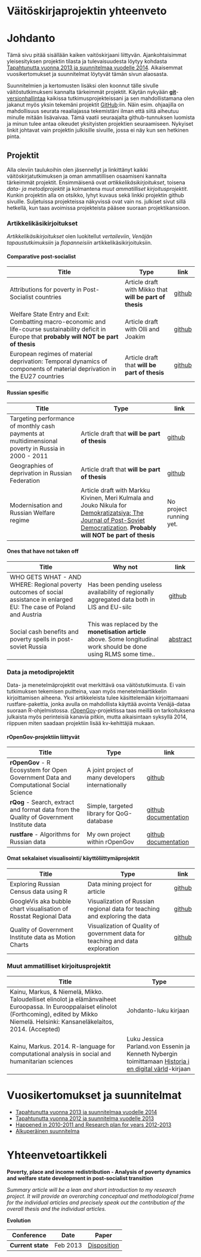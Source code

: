 <h1 class="title">Väitöskirjaprojektin yhteenveto</h1>

Johdanto
========

Tämä sivu pitää sisällään kaiken vaitöskirjaani liittyvän. Ajankohtaisimmat yleisesityksen projektin tilasta ja tulevaisuudesta löytyy kohdasta [Tapahtunutta vuonna 2013 ja suunnitelmaa vuodelle 2014](plan2014.html). Aikaisemmat vuosikertomukset ja suunnitelmat löytyvät tämän sivun alaosasta.

Suunnitelmien ja kertomusten lisäksi olen koonnut tälle sivulle väitöstutkimukseni kannalta tärkeimmät projektit. Käytän nykyään [**git**](http://fi.wikipedia.org/wiki/Git)-[versionhallintaa](http://chronicle.com/blogs/profhacker/a-gentle-introduction-to-version-control) kaikissa tutkimusprojekteissani ja sen mahdollistamana olen jakanut myös yksin tekemäni projektit [GitHub](https://github.com/muuankarski):iin. Näin esim. ohjaajilla on mahdollisuus seurata reaaliajassa tekemistäni ilman että siitä aiheutuu minulle mitään lisävaivaa. Tämä vaatii seuraajalta github-tunnuksen luomista ja minun tulee antaa oikeudet yksityisten projektien seuraamiseen. Nykyiset linkit johtavat vain projektin julkisille sivuille, jossa ei näy kun sen hetkinen pinta.

Projektit
---------

Alla oleviin taulukoihin olen jäsennellyt ja linkittänyt kaikki väitöskirjatutkimuksen ja oman ammatillisen osaamiseni kannalta tärkeimmät projektit. Ensimmäisenä ovat *artikkelikäsikirjoitukset*, toisena *data- ja metodiprojektit* ja kolmantena *muut ammatilliset kirjoitusprojektit*. Kunkin projektin alla on otsikko, lyhyt kuvaus sekä linkki projektin github sivuille. Suljetuissa projekteissa näkyvissä ovat vain ns. julkiset sivut sillä hetkellä, kun taas avoimissa projekteista pääsee suoraan projektikansioon.

### Artikkelikäsikirjoitukset

*Artikkelikäsikirjoitukset* olen luokitellut *vertaileviin*, *Venäjän tapaustutkimuksiin* ja *flopanneisiin* artikkelikäsikirjoituksiin. 

#### Comparative post-socialist

| Title | Type | link |
| ---- | ---- | ---- |
| Attributions for poverty in Post-Socialist countries | Article draft with Mikko that **will be part of thesis** | [github](http://muuankarski.github.io/attributions/) |
| Welfare State Entry and Exit: Combatting macro-economic and life-course sustainability deficit in Europe that **probably will NOT be part of thesis** | Article draft with Olli and Joakim | [github](http://muuankarski.github.io/exitentry/) |
| European regimes of material deprivation: Temporal dynamics of components of material deprivation in the EU27 countries | Article draft that **will be part of thesis** | [github](http://muuankarski.github.io/deprivation/) |

#### Russian spesific

| Title | Type | link |
| ---- | ---- | ---- |
| Targeting performance of monthly cash payments at multidimensional poverty in Russia in 2000 - 2011 | Article draft that **will be part of thesis** | [github](http://muuankarski.github.io/monetisation/) |
| Geographies of deprivation in Russian Federation  | Article draft that **will be part of thesis** | [github](https://github.com/muuankarski/geographies) |
| Modernisation and Russian Welfare regime | Article draft with Markku Kivinen, Meri Kulmala and Jouko Nikula for [Demokratizatsiya: The Journal of Post-Soviet Democratization](http://www.metapress.com/content/122625/?p=c4ba001b0a7d425585532b911e01c1b0&pi=2). **Probably will NOT be part of thesis** | No project running yet. |

#### Ones that have not taken off

| Title | Why not | link |
| ---- | ---- | ---- |
| WHO GETS WHAT - AND WHERE: Regional poverty outcomes of social assistance in enlarged EU: The case of Poland and Austria  | Has been pending useless availability of regionally aggregated data both in LIS and EU-silc | [github](http://muuankarski.github.io/regional2013/) |
| Social cash benefits and poverty spells in post-soviet Russia | This was replaced by the **monetisation article** above. Some longitudinal work should be done using RLMS some time.. | [abstract](pending/pending.html) |


### Data ja metodiprojektit

Data- ja menetelmäprojektit ovat merkittävä osa väitöstutkimusta. Ei vain tutkimuksen tekemisen puitteina, vaan myös menetelmäartikkelin kirjoittamisen aiheena. Yksi artikkeleista tulee käsittelemään kirjoittamaani rustfare-pakettia, jonka avulla on mahdollista käyttää avointa Venäjä-dataa suoraan R-ohjelmistossa. [rOpenGov](http://ropengov.github.io/)-projektissa taas meillä on tarkoituksena julkaista myös perinteisiä kanavia pitkin, mutta aikaisintaan syksyllä 2014, riippuen miten saadaan projektiin lisää kv-kehittäjiä mukaan.

#### rOpenGov-projektiin liittyvät

| Title | Type | link |
| ---- | ---- | ---- |
|**rOpenGov** - R Ecosystem for Open Government Data and Computational Social Science | A joint project of many developers internationally | [github](http://ropengov.github.io/) |
| **rQog** - Search, extract and format data from the Quality of Government Institute data |   Simple, targeted library for QoG-database | [github](https://github.com/muuankarski/rQog) [documentation](http://markuskainu.fi/rqog/) |
| **rustfare** - Algorithms for Russian data | My own project within rOpenGov | [github](https://github.com/rOpenGov/rustfare) [documentation](http://markuskainu.fi/rustfare/) |


#### Omat sekalaiset visualisointi/ käyttöliittymäprojektit

| Title | Type | link |
| ---- | ---- | ---- |
| Exploring Russian Census data using R | Data mining project for article | [github](https://github.com/muuankarski/censusanalysis) |
| GoogleVis aka bubble chart visualisation of Rosstat Regional Data | Visualization of Russian regional data for teaching and exploring the data | [github](https://github.com/muuankarski/rusRegionGVis) |
| Quality of Government Institute data as Motion Charts | Visualization of Quality of government data for teaching and data exploration | [github](https://github.com/muuankarski/QogGVis) |

### Muut ammatilliset kirjoitusprojektit

| Title | Type |
| ---- | ---- |
| Kainu, Markus, & Niemelä, Mikko. Taloudelliset elinolot ja elämänvaiheet Euroopassa. In Eurooppalaiset elinolot (Forthcoming), edited by Mikko Niemelä. Helsinki: Kansaneläkelaitos, 2014. (Accepted) | Johdanto-luku kirjaan |
| Kainu, Markus. 2014. R-language for computational analysis in social and humanitarian sciences | Luku Jessica Parland.von Essenin ja Kenneth Nybergin toimittamaan [Historia i en digital värld](http://digihist.se/)-kirjaan |


Vuosikertomukset ja suunnitelmat
============

-   [Tapahtunutta vuonna 2013 ja suunnitelmaa vuodelle 2014](plan2014.html)
-   [Tapahtunutta vuonna 2012 ja suunnitelma vuodelle 2013](plan2013.html)
-   [Happened in 2010-2011 and Research plan for years 2012-2013](plan2012.html)
-   [Alkuperäinen suunnitelma](plan2010.html)


Yhteenvetoartikkeli
================

**Poverty, place and income redistribution - Analysis of poverty dynamics and welfare state development in post-socialist transition**

*Summary article will be a lean and short introduction to my research project. It will provide an overarching conceptual and methodological frame for the individual articles and precisely speak out the contribution of the overall thesis and the individual articles.*

**Evolution**

| Conference | Date | Paper |
| ---------- | ---- | ----- |
| **Current state** | Feb 2013 | [Disposition](summary/summary.html)



